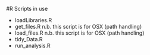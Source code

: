 #R Scripts in use

- loadLibraries.R     
- get_files.R           n.b. this script is for OSX (path handling)
- load_files.R          n.b. this script is for OSX (path handling)
- tidy_Data.R
- run_analysis.R        